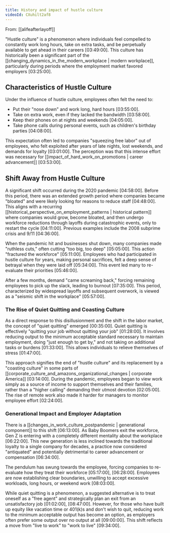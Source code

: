 ```yaml
---
title: History and impact of hustle culture
videoId: CXuhilt2af8
---
```


From: [[alifeafterlayoff]] <br/> 

"Hustle culture" is a phenomenon where individuals feel compelled to constantly work long hours, take on extra tasks, and be perpetually available to get ahead in their careers <a class="yt-timestamp" data-t="03:49:00">[03:49:00]</a>. This culture has historically been a significant part of the [[changing_dynamics_in_the_modern_workplace | modern workplace]], particularly during periods where the employment market favored employers <a class="yt-timestamp" data-t="03:25:00">[03:25:00]</a>.

## Characteristics of Hustle Culture

Under the influence of hustle culture, employees often felt the need to:
*   Put their "nose down" and work long, hard hours <a class="yt-timestamp" data-t="03:55:00">[03:55:00]</a>.
*   Take on extra work, even if they lacked the bandwidth <a class="yt-timestamp" data-t="03:58:00">[03:58:00]</a>.
*   Keep their phones on at nights and weekends <a class="yt-timestamp" data-t="04:05:00">[04:05:00]</a>.
*   Take phone calls during personal events, such as children's birthday parties <a class="yt-timestamp" data-t="04:08:00">[04:08:00]</a>.

This expectation often led to companies "squeezing free labor" out of employees, who felt exploited after years of late nights, lost weekends, and demands for loyalty <a class="yt-timestamp" data-t="03:01:00">[03:01:00]</a>. The perception was that this intense effort was necessary for [[impact_of_hard_work_on_promotions | career advancement]] <a class="yt-timestamp" data-t="03:53:00">[03:53:00]</a>.

## Shift Away from Hustle Culture

A significant shift occurred during the 2020 pandemic <a class="yt-timestamp" data-t="04:58:00">[04:58:00]</a>. Before this period, there was an extended growth period where companies became "bloated" and were likely looking for reasons to reduce staff <a class="yt-timestamp" data-t="04:48:00">[04:48:00]</a>. This aligns with a recurring [[historical_perspective_on_employment_patterns | historical pattern]] where companies would grow, become bloated, and then undergo workforce reductions through layoffs during catastrophic events, only to restart the cycle <a class="yt-timestamp" data-t="04:11:00">[04:11:00]</a>. Previous examples include the 2008 subprime crisis and 9/11 <a class="yt-timestamp" data-t="04:36:00">[04:36:00]</a>.

When the pandemic hit and businesses shut down, many companies made "ruthless cuts," often cutting "too big, too deep" <a class="yt-timestamp" data-t="05:05:00">[05:05:00]</a>. This action "fractured the workforce" <a class="yt-timestamp" data-t="05:11:00">[05:11:00]</a>. Employees who had participated in hustle culture for years, making personal sacrifices, felt a deep sense of betrayal when they were laid off <a class="yt-timestamp" data-t="05:34:00">[05:34:00]</a>. This event led many to re-evaluate their priorities <a class="yt-timestamp" data-t="05:46:00">[05:46:00]</a>.

After a few months, demand "came screaming back," forcing remaining employees to pick up the slack, leading to burnout <a class="yt-timestamp" data-t="07:35:00">[07:35:00]</a>. This period, characterized by widespread layoffs and subsequent overwork, is viewed as a "seismic shift in the workplace" <a class="yt-timestamp" data-t="05:57:00">[05:57:00]</a>.

### The Rise of Quiet Quitting and Coasting Culture

As a direct response to this disillusionment and the shift in the labor market, the concept of "quiet quitting" emerged <a class="yt-timestamp" data-t="00:35:00">[00:35:00]</a>. Quiet quitting is effectively "quitting your job without quitting your job" <a class="yt-timestamp" data-t="01:28:00">[01:28:00]</a>. It involves reducing output to the minimum acceptable standard necessary to maintain employment, doing "just enough to get by," and not taking on additional tasks or burdens <a class="yt-timestamp" data-t="01:33:00">[01:33:00]</a>. This allows individuals to relieve themselves of stress <a class="yt-timestamp" data-t="01:47:00">[01:47:00]</a>.

This approach signifies the end of "hustle culture" and its replacement by a "coasting culture" in some parts of [[corporate_culture_and_amazons_organizational_changes | corporate America]] <a class="yt-timestamp" data-t="03:14:00">[03:14:00]</a>. During the pandemic, employees began to view work simply as a source of income to support themselves and their families, rather than a "higher calling" demanding their utmost devotion <a class="yt-timestamp" data-t="02:05:00">[02:05:00]</a>. The rise of remote work also made it harder for managers to monitor employee effort <a class="yt-timestamp" data-t="02:24:00">[02:24:00]</a>.

### Generational Impact and Employer Adaptation

There is a [[changes_in_work_culture_postpandemic | generational component]] to this shift <a class="yt-timestamp" data-t="06:13:00">[06:13:00]</a>. As Baby Boomers exit the workforce, Gen Z is entering with a completely different mentality about the workplace <a class="yt-timestamp" data-t="06:22:00">[06:22:00]</a>. This new generation is less inclined towards the traditional loyalty to a single company for decades, a practice now considered "antiquated" and potentially detrimental to career advancement or compensation <a class="yt-timestamp" data-t="06:34:00">[06:34:00]</a>.

The pendulum has swung towards the employee, forcing companies to re-evaluate how they treat their workforce <a class="yt-timestamp" data-t="05:17:00">[05:17:00]</a>, <a class="yt-timestamp" data-t="06:28:00">[06:28:00]</a>. Employees are now establishing clear boundaries, unwilling to accept excessive workloads, long hours, or weekend work <a class="yt-timestamp" data-t="08:03:00">[08:03:00]</a>.

While quiet quitting is a phenomenon, a suggested alternative is to treat oneself as a "free agent" and strategically plan an exit from an unsatisfactory job <a class="yt-timestamp" data-t="01:02:00">[01:02:00]</a>, <a class="yt-timestamp" data-t="08:47:00">[08:47:00]</a>. However, for those who have built up equity like vacation time or 401(k)s and don't wish to quit, reducing work to the minimum acceptable output has become an option, as employers often prefer some output over no output at all <a class="yt-timestamp" data-t="09:00:00">[09:00:00]</a>. This shift reflects a move from "live to work" to "work to live" <a class="yt-timestamp" data-t="09:34:00">[09:34:00]</a>.